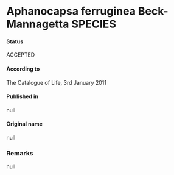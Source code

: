 # Aphanocapsa ferruginea Beck-Mannagetta SPECIES

#### Status
ACCEPTED

#### According to
The Catalogue of Life, 3rd January 2011

#### Published in
null

#### Original name
null

### Remarks
null